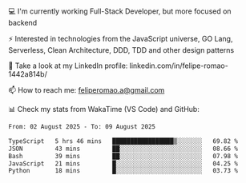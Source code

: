💻 I'm currently working Full-Stack Developer, but more focused on backend

⚡ Interested in technologies from the JavaScript universe, GO Lang, Serverless, Clean Architecture, DDD, TDD and other design patterns

👥 Take a look at my LinkedIn profile: linkedin.com/in/felipe-romao-1442a814b/

📫 How to reach me: feliperomao.a@gmail.com

📊 Check my stats from WakaTime (VS Code) and GitHub:

<!--START_SECTION:waka-->

```txt
From: 02 August 2025 - To: 09 August 2025

TypeScript   5 hrs 46 mins   █████████████████▒░░░░░░░   69.82 %
JSON         43 mins         ██░░░░░░░░░░░░░░░░░░░░░░░   08.66 %
Bash         39 mins         ██░░░░░░░░░░░░░░░░░░░░░░░   07.98 %
JavaScript   21 mins         █░░░░░░░░░░░░░░░░░░░░░░░░   04.25 %
Python       18 mins         █░░░░░░░░░░░░░░░░░░░░░░░░   03.73 %
```

<!--END_SECTION:waka-->
